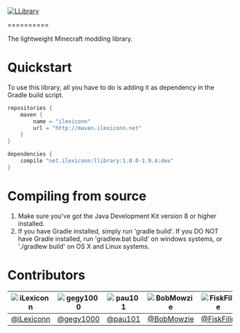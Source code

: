 [<img src="http://i.imgur.com/KOyR7CV.png" alt="LLibrary" align="center"/>](https://github.com/iLexiconn/LLibrary)

==========

The lightweight Minecraft modding library.

Quickstart
==========
To use this library, all you have to do is adding it as dependency in the Gradle build script.
```gradle
repositories {
    maven {
        name = "ilexiconn"
        url = "http://maven.ilexiconn.net"
    }
}

dependencies {
    compile "net.ilexiconn:llibrary:1.0.0-1.9.4:dev"
}
```

Compiling from source
==========
1. Make sure you've got the Java Development Kit version 8 or higher installed.
2. If you have Gradle installed, simply run 'gradle build'. If you DO NOT have Gradle installed, run 'gradlew.bat build' on windows systems, or './gradlew build' on OS X and Linux systems.

Contributors
==========
|![iLexiconn](https://avatars0.githubusercontent.com/u/5201999?v=3&s=125)|![gegy1000](https://avatars0.githubusercontent.com/u/5172118?v=3&s=125)|![pau101](https://avatars0.githubusercontent.com/u/5201207?v=3&s=125)|![BobMowzie](https://avatars0.githubusercontent.com/u/7550579?v=3&s=125)|![FiskFille](https://avatars0.githubusercontent.com/u/10811084?v=3&s=125)|![TheCyberBrick](https://avatars0.githubusercontent.com/u/2338519?v=3&s=125)
|:--------:|:--------:|:--------:|:--------:|:--------:|:--------:|
| [@iLexiconn](https://github.com/iLexiconn) | [@gegy1000](https://github.com/gegy1000) | [@pau101](https://github.com/pau101) | [@BobMowzie](https://github.com/BobMowzie) | [@FiskFille](https://github.com/FiskFille) | [@TheCyberBrick](https://github.com/TheCyberBrick) |
